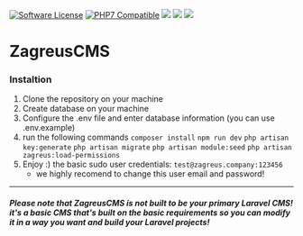 [![Software License](https://img.shields.io/github/license/zagreus-co/ZagreusCMS)](LICENSE.md) [![PHP7 Compatible](https://img.shields.io/badge/php-7.4-green.svg)](https://packagist.org/packages/asgardcms/platform) ![](https://img.shields.io/github/stars/zagreus-co/ZagreusCMS.svg) ![](https://img.shields.io/github/release/zagreus-co/ZagreusCMS.svg) ![](https://img.shields.io/github/issues/zagreus-co/ZagreusCMS.svg)

# ZagreusCMS

### Instaltion

1. Clone the repository on your machine
2. Create database on your machine
3.  Configure the .env file and enter database information (you can use .env.example)
4.  run the following commands
	`composer install`
	`npm run dev`
    `php artisan key:generate`
	`php artisan migrate`
	`php artisan module:seed`
	`php artisan zagreus:load-permissions`
5. Enjoy :)
	the basic sudo user credentials: `test@zagreus.company:123456`
	* we highly recomend to change this user email and password!

------------

##### Please note that ZagreusCMS is not built to be your primary Laravel CMS! it's a basic CMS that's built on the basic requirements so you can modify it in a way you want and build your Laravel projects!
